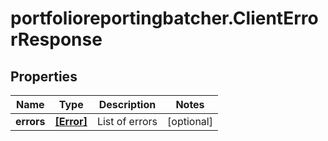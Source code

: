 # portfolioreportingbatcher.ClientErrorResponse

## Properties

Name | Type | Description | Notes
------------ | ------------- | ------------- | -------------
**errors** | [**[Error]**](Error.md) | List of errors | [optional] 


